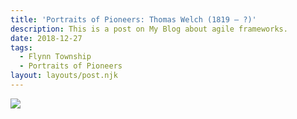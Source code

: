```yaml
---
title: 'Portraits of Pioneers: Thomas Welch (1819 – ?)'
description: This is a post on My Blog about agile frameworks.
date: 2018-12-27
tags:
  - Flynn Township
  - Portraits of Pioneers
layout: layouts/post.njk
---
```


<img src="../../../img/morris-rockwell.png">

